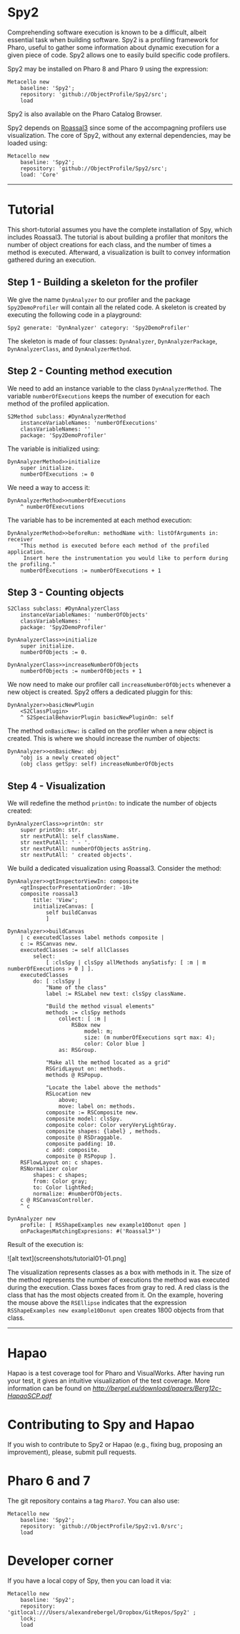 # Spy2
Comprehending software execution is known to be a difficult, albeit essential task when building software. Spy2 is a profiling framework for Pharo, useful to gather some information about dynamic execution for a given piece of code. Spy2 allows one to easily build specific code profilers.

Spy2 may be installed on Pharo 8 and Pharo 9 using the expression:

```Smalltalk
Metacello new 
	baseline: 'Spy2'; 
	repository: 'github://ObjectProfile/Spy2/src'; 
	load
```  

Spy2 is also available on the Pharo Catalog Browser.

Spy2 depends on [Roassal3](https://github.com/ObjectProfile/Roassal3/) since some of the accompagning profilers use visualization. The core of Spy2, without any external dependencies, may be loaded using:

```Smalltalk
Metacello new 
	baseline: 'Spy2'; 
	repository: 'github://ObjectProfile/Spy2/src'; 
	load: 'Core'
```

----
# Tutorial

This short-tutorial assumes you have the complete installation of Spy, which includes Roassal3. The tutorial is about building a profiler that monitors the number of object creations for each class, and the number of times a method is executed. Afterward, a visualization is built to convey information gathered during an execution.

## Step 1 - Building a skeleton for the profiler
We give the name `DynAnalyzer` to our profiler and the package `Spy2DemoProfiler` will contain all the related code. A skeleton is created by executing the following code in a playground:

```Smalltalk
Spy2 generate: 'DynAnalyzer' category: 'Spy2DemoProfiler'
```

The skeleton is made of four classes: `DynAnalyzer`, `DynAnalyzerPackage`, `DynAnalyzerClass`, and `DynAnalyzerMethod`.

## Step 2 - Counting method execution

We need to add an instance variable to the class `DynAnalyzerMethod`. The variable `numberOfExecutions` keeps the number of execution for each method of the profiled application.

```Smalltalk
S2Method subclass: #DynAnalyzerMethod
	instanceVariableNames: 'numberOfExecutions'
	classVariableNames: ''
	package: 'Spy2DemoProfiler'
```

The variable is initialized using: 

```Smalltalk
DynAnalyzerMethod>>initialize
	super initialize.
	numberOfExecutions := 0
```

We need a way to access it:

```Smalltalk
DynAnalyzerMethod>>numberOfExecutions
	^ numberOfExecutions
```

The variable has to be incremented at each method execution:
```Smalltalk
DynAnalyzerMethod>>beforeRun: methodName with: listOfArguments in: receiver
	"This method is executed before each method of the profiled application.
	 Insert here the instrumentation you would like to perform during the profiling."
	numberOfExecutions := numberOfExecutions + 1
```

## Step 3 - Counting objects

```Smalltalk
S2Class subclass: #DynAnalyzerClass
	instanceVariableNames: 'numberOfObjects'
	classVariableNames: ''
	package: 'Spy2DemoProfiler'
```

```Smalltalk
DynAnalyzerClass>>initialize
	super initialize.
	numberOfObjects := 0.
```

```Smalltalk
DynAnalyzerClass>>increaseNumberOfObjects 
	numberOfObjects := numberOfObjects + 1
```

We now need to make our profiler call `increaseNumberOfObjects` whenever a new object is created. Spy2 offers a dedicated pluggin for this:

```Smalltalk
DynAnalyzer>>basicNewPlugin
	<S2ClassPlugin>
	^ S2SpecialBehaviorPlugin basicNewPluginOn: self
```

The method `onBasicNew:` is called on the profiler when a new object is created. This is where we should increase the number of objects:

```Smalltalk
DynAnalyzer>>onBasicNew: obj
	"obj is a newly created object"
	(obj class getSpy: self) increaseNumberOfObjects
```


## Step 4 - Visualization

We will redefine the method `printOn:` to indicate the number of objects created:

```Smalltalk
DynAnalyzerClass>>printOn: str
	super printOn: str.
	str nextPutAll: self className.
	str nextPutAll: ' - '.
	str nextPutAll: numberOfObjects asString. 
	str nextPutAll: ' created objects'.
```

We build a dedicated visualization using Roassal3. Consider the method: 

```Smalltalk
DynAnalyzer>>gtInspectorViewIn: composite
	<gtInspectorPresentationOrder: -10>
	composite roassal3
		title: 'View';
		initializeCanvas: [
			self buildCanvas
			]
```

```Smalltalk
DynAnalyzer>>buildCanvas
	| c executedClasses label methods composite |
	c := RSCanvas new.
	executedClasses := self allClasses
		select:
			[ :clsSpy | clsSpy allMethods anySatisfy: [ :m | m numberOfExecutions > 0 ] ].
	executedClasses
		do: [ :clsSpy | 
			"Name of the class"
			label := RSLabel new text: clsSpy className.

			"Build the method visual elements"
			methods := clsSpy methods
				collect: [ :m | 
					RSBox new
						model: m;
						size: (m numberOfExecutions sqrt max: 4);
						color: Color blue ]
				as: RSGroup.

			"Make all the method located as a grid"
			RSGridLayout on: methods.
			methods @ RSPopup.

			"Locate the label above the methods"
			RSLocation new
				above;
				move: label on: methods.
			composite := RSComposite new.
			composite model: clsSpy.
			composite color: Color veryVeryLightGray.
			composite shapes: {label} , methods.
			composite @ RSDraggable.
			composite padding: 10.
			c add: composite.
			composite @ RSPopup ].
	RSFlowLayout on: c shapes.
	RSNormalizer color
		shapes: c shapes;
		from: Color gray;
		to: Color lightRed;
		normalize: #numberOfObjects.
	c @ RSCanvasController.
	^ c
```

```Smalltalk
DynAnalyzer new
	profile: [ RSShapeExamples new example10Donut open ] 
	onPackagesMatchingExpresions: #('Roassal3*')
```

Result of the execution is:

![alt text](screenshots/tutorial01-01.png]
	
The visualization represents classes as a box with methods in it. The size of the method represents the number of executions the method was executed during the execution. Class boxes faces from gray to red. A red class is the class that has the most objects created from it. On the example, hovering the mouse above the `RSEllipse` indicates that the expression `RSShapeExamples new example10Donut open` creates 1800 objects from that class.


----



# Hapao 
Hapao is a test coverage tool for Pharo and VisualWorks. After having run your test, it gives an intuitive visualization of the test coverage.
More information can be found on *http://bergel.eu/download/papers/Berg12c-HapaoSCP.pdf*


# Contributing to Spy and Hapao
If you wish to contribute to Spy2 or Hapao (e.g., fixing bug, proposing an improvement), please, submit pull requests.

# Pharo 6 and 7

The git repository contains a tag `Pharo7`. You can also use:

```Smalltalk
Metacello new 
	baseline: 'Spy2'; 
	repository: 'github://ObjectProfile/Spy2:v1.0/src'; 
	load
```

# Developer corner

If you have a local copy of Spy, then you can load it via:
```Smalltalk
Metacello new 
	baseline: 'Spy2'; 
	repository: 'gitlocal:///Users/alexandrebergel/Dropbox/GitRepos/Spy2' ;
	lock;
	load
``` 
